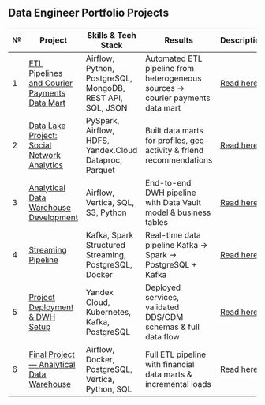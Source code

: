 ## Data Engineer Portfolio Projects

| № | Project | Skills & Tech Stack | Results | Description |
|---|---------|----------------------|---------| -------------|
| 1 | [ETL Pipelines and Courier Payments Data Mart](https://github.com/TanyaDemi/Portfolio-Academic-Project/tree/master/ETL%20Pipelines%20and%20Courier%20Payments%20Data%20Mart) | Airflow, Python, PostgreSQL, MongoDB, REST API, SQL, JSON | Automated ETL pipeline from heterogeneous sources → courier payments data mart | [Read here...](https://github.com/TanyaDemi/Portfolio-Academic-Project/blob/master/README_ETL%20Pipelines%20and%20Courier%20Payments%20Data%20Mart.md) |
| 2 | [Data Lake Project: Social Network Analytics](https://github.com/TanyaDemi/Portfolio-Academic-Project/tree/master/Data%20Lake%20Project%20Social%20Network%20Analytics) | PySpark, Airflow, HDFS, Yandex.Cloud Dataproc, Parquet | Built data marts for profiles, geo-activity & friend recommendations| [Read here...](https://github.com/TanyaDemi/Portfolio-Academic-Project/blob/master/README_Data%20Lake%20Project%20Social%20Network%20Analytics.md) | 
| 3 | [Analytical Data Warehouse Development](https://github.com/TanyaDemi/Portfolio-Academic-Project/tree/master/Analytical%20Data%20Warehouse%20Development) | Airflow, Vertica, SQL, S3, Python | End-to-end DWH pipeline with Data Vault model & business tables | [Read here...](https://github.com/TanyaDemi/Portfolio-Academic-Project/blob/master/README_Analytical%20Data%20Warehouse%20Development.md) |
| 4 | [Streaming Pipeline](https://github.com/TanyaDemi/Portfolio-Academic-Project/tree/master/Streaming%20pipeline) | Kafka, Spark Structured Streaming, PostgreSQL, Docker | Real-time data pipeline Kafka → Spark → PostgreSQL + Kafka | [Read here...](https://github.com/TanyaDemi/Portfolio-Academic-Project/blob/master/README_Streaming%20pipeline.md) |
| 5 | [Project Deployment & DWH Setup](https://github.com/TanyaDemi/Portfolio-Academic-Project/tree/master/Project%20Deployment%20and%20Data%20Warehouse%20Setup) | Yandex Cloud, Kubernetes, Kafka, PostgreSQL | Deployed services, validated DDS/CDM schemas & full data flow | [Read here...](https://github.com/TanyaDemi/Portfolio-Academic-Project/blob/master/README_Project%20Deployment%20and%20Data%20Warehouse%20Setup.md) | 
| 6 | [Final Project — Analytical Data Warehouse](https://github.com/TanyaDemi/Portfolio-Academic-Project/tree/master/Final%20Project%20%E2%80%94%20Analytical%20Data%20Warehouse) | Airflow, Docker, PostgreSQL, Vertica, Python, SQL | Full ETL pipeline with financial data marts & incremental loads | [Read here...](https://github.com/TanyaDemi/Portfolio-Academic-Project/blob/master/README_Final%20Project%20%E2%80%94%20Analytical%20Data%20Warehouse.md) |


